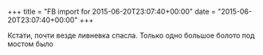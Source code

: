 +++
title = "FB import for 2015-06-20T23:07:40+00:00"
date = "2015-06-20T23:07:40+00:00"
+++

Кстати, почти везде ливневка спасла. Только одно большое болото под мостом было




